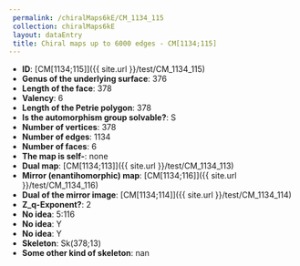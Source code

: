 ```yaml
--- 
 permalink: /chiralMaps6kE/CM_1134_115 
 collection: chiralMaps6kE
 layout: dataEntry
 title: Chiral maps up to 6000 edges - CM[1134;115]
---
```


- **ID**: [CM[1134;115]]({{ site.url }}/test/CM_1134_115)
- **Genus of the underlying surface**: 376
- **Length of the face**: 378
- **Valency**: 6
- **Length of the Petrie polygon**: 378
- **Is the automorphism group solvable?**: S
- **Number of vertices**: 378
- **Number of edges**: 1134
- **Number of faces**: 6
- **The map is self-**: none
- **Dual map**: [CM[1134;113]]({{ site.url }}/test/CM_1134_113)
- **Mirror (enantihomorphic) map**: [CM[1134;116]]({{ site.url }}/test/CM_1134_116)
- **Dual of the mirror image**: [CM[1134;114]]({{ site.url }}/test/CM_1134_114)
- **Z_q-Exponent?**: 2
- **No idea**:  5:116
- **No idea**: Y
- **No idea**: Y
- **Skeleton**: Sk(378;13)
- **Some other kind of skeleton**: nan
